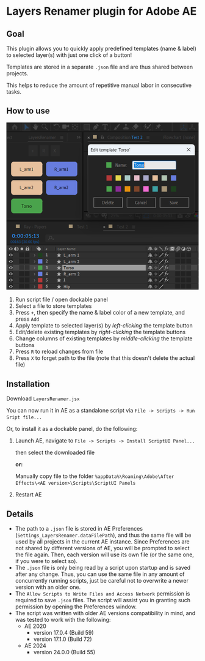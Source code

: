 # Layers Renamer plugin for Adobe AE

## Goal

This plugin allows you to quickly apply predefined templates (name & label) to selected layer(s) with just one click of a button!

Templates are stored in a separate `.json` file and are thus shared between projects.

This helps to reduce the amount of repetitive manual labor in consecutive tasks.

## How to use

![Demo.png](Demo.png)

1. Run script file / open dockable panel
2. Select a file to store templates
3. Press `+`, then specify the name & label color of a new template, and press `Add`
4. Apply template to selected layer(s) by _left-clicking_ the template button
5. Edit/delete existing templates by _right-clicking_ the template buttons
6. Change columns of existing templates by _middle-clicking_ the template buttons
7. Press `R` to reload changes from file
8. Press `X` to forget path to the file (note that this doesn't delete the actual file)

## Installation

Download `LayersRenamer.jsx`

You can now run it in AE as a standalone script via `File -> Scripts -> Run Sript file...`

Or, to install it as a dockable panel, do the following:

1. Launch AE, navigate to `File -> Scripts -> Install ScriptUI Panel...`

    then select the downloaded file

    **or:**

    Manually copy file to the folder `%appData%\Roaming\Adobe\After Effects\<AE version>\Scripts\ScriptUI Panels`

2. Restart AE

## Details

-   The path to a `.json` file is stored in AE Preferences (`Settings_LayersRenamer.dataFilePath`), and thus the same file will be used by all projects in the current AE instance. Since Preferences are not shared by different versions of AE, you will be prompted to select the file again. Then, each version will use its own file (or the same one, if you were to select so).
-   The `.json` file is only being read by a script upon startup and is saved after any change. Thus, you can use the same file in any amount of concurrently running scripts, just be careful not to overwrite a newer version with an older one.
-   The `Allow Scripts to Write Files and Access Network` permission is required to save `.json` files. The script will assist you in granting such permission by opening the Preferences window.
-   The script was written with older AE versions compatibility in mind, and was tested to work with the following:
    -   AE 2020
        -   version 17.0.4 (Build 59)
        -   version 17.1.0 (Build 72)
    -   AE 2024
        -   version 24.0.0 (Build 55)
